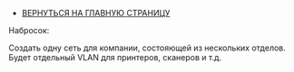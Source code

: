 - [ВЕРНУТЬСЯ НА ГЛАВНУЮ СТРАНИЦУ](https://github.com/Art1shock/otus-networks)

Набросок:

Создать одну сеть для компании, состояющей из нескольких отделов. Будет отдельный VLAN для принтеров, сканеров и т.д. 
